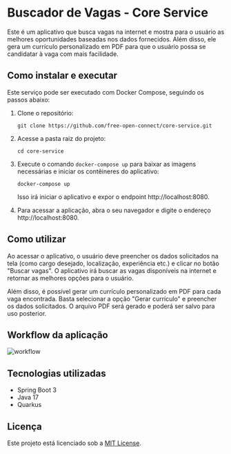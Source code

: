 # Buscador de Vagas - Core Service

Este é um aplicativo que busca vagas na internet e mostra para o usuário as melhores oportunidades baseadas nos dados fornecidos. Além disso, ele gera um currículo personalizado em PDF para que o usuário possa se candidatar à vaga com mais facilidade.
## Como instalar e executar

Este serviço pode ser executado com Docker Compose, seguindo os passos abaixo:

1. Clone o repositório:

   ```
   git clone https://github.com/free-open-connect/core-service.git
   ```

2. Acesse a pasta raiz do projeto:

   ```
   cd core-service
   ```

3. Execute o comando `docker-compose up` para baixar as imagens necessárias e iniciar os contêineres do aplicativo:

   ```
   docker-compose up
   ```

   Isso irá iniciar o aplicativo e expor o endpoint http://localhost:8080.

4. Para acessar a aplicação, abra o seu navegador e digite o endereço http://localhost:8080.

## Como utilizar

Ao acessar o aplicativo, o usuário deve preencher os dados solicitados na tela (como cargo desejado, localização, experiência etc.) e clicar no botão "Buscar vagas". O aplicativo irá buscar as vagas disponíveis na internet e retornar as melhores opções para o usuário.

Além disso, é possível gerar um currículo personalizado em PDF para cada vaga encontrada. Basta selecionar a opção "Gerar currículo" e preencher os dados solicitados. O arquivo PDF será gerado e poderá ser salvo para uso posterior.

## Workflow da aplicação

![workflow](https://user-images.githubusercontent.com/107776531/235372396-1d75d358-3a2f-4088-be78-a4e7fa0847ae.png)

## Tecnologias utilizadas

- Spring Boot 3
- Java 17
- Quarkus

## Licença

Este projeto está licenciado sob a [MIT License](https://opensource.org/licenses/MIT).


